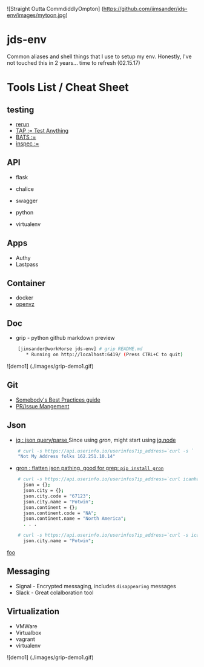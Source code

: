 ![Straight Outta CommdiddlyOmpton] (https://github.com/jimsander/jds-env/images/mytoon.jpg)
# jds-env
Common aliases and shell things that I use to setup my env.
Honestly, I've not touched this in 2 years... time to refresh (02.15.17)

# Tools List / Cheat Sheet

## testing

- [rerun ](https://github.com/rerun/rerun)
- [TAP := Test Anything](https://testanything.org)
- [BATS := ](https://github.com/sstephenson/bats.git)
- [inspec :=](https://github.com/chef/inspec)

## API
- flask
- chalice
- swagger

- python
- virtualenv

## Apps
- Authy
- Lastpass

## Container

- docker
- [openvz](https://openvz.org/Main_Page)

## Doc 
- grip - python github markdown preview

```bash
    [jimsander@workHorse jds-env] # grip README.md
       * Running on http://localhost:6419/ (Press CTRL+C to quit)
```

![demo1] (./images/grip-demo1.gif)
## Git 
- [Somebody's Best Practices guide ](https://docs.google.com/document/d/1h8nijFSaa1jG_UE8v4WP7glh5qOUXnYtAtJh_gwOQHI)
- [PR/Issue Mangement](https://github.com/mary-poppins/mary-poppins)

## Json 
- [jq : json query/parse ](https://stedolan.github.io/jq/)
  Since using *gron*, might start using [jq.node](https://github.com/FGRibreau/jq.node)

```bash
    # curl -s https://api.userinfo.io/userinfos?ip_address=`curl -s ` | jq '@text "Not My Address folks \(.ip_address)"'
    "Not My Address folks 162.251.10.14"
```

- [gron : flatten json pathing, good for grep: `pip install gron`](https://github.com/FGRibreau/gron)

```bash
    # curl -s https://api.userinfo.io/userinfos?ip_address=`curl icanhazip.com` |  gron
      json = {};
      json.city = {};
      json.city.code = "67123";
      json.city.name = "Potwin";
      json.continent = {};
      json.continent.code = "NA";
      json.continent.name = "North America";
      . . .

    # curl -s https://api.userinfo.io/userinfos?ip_address=`curl -s icanhazip.com` | gron | grep Potwin
      json.city.name = "Potwin";
```

[foo](https://localhost)

## Messaging
- Signal - Encrypted messaging, includes `disappearing` messages
- Slack - Great colalboration tool

## Virtualization
- VMWare
- Virtualbox 
- vagrant
- virtualenv

![demo1] (./images/grip-demo1.gif)



